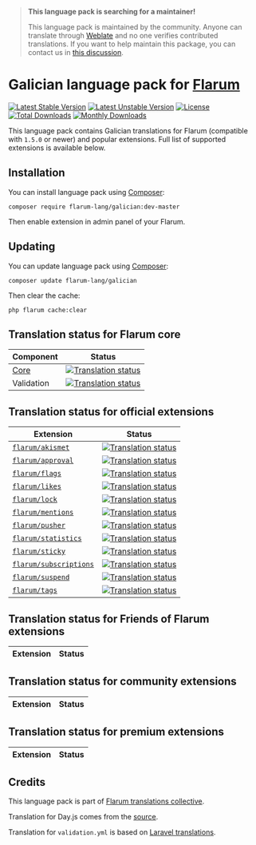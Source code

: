 > **This language pack is searching for a maintainer!**
>
> This language pack is maintained by the community. Anyone can translate through [Weblate](https://weblate.rob006.net/languages/gl/flarum/) and no one verifies contributed translations. If you want to help maintain this package, you can contact us in [this discussion](https://discuss.flarum.org/d/27519-the-flarum-language-project).


# Galician language pack for [Flarum](https://flarum.org/)

[![Latest Stable Version](https://img.shields.io/packagist/v/flarum-lang/galician?color=success&label=stable)](https://packagist.org/packages/flarum-lang/galician) 
[![Latest Unstable Version](https://img.shields.io/packagist/v/flarum-lang/galician?include_prereleases&label=unstable)](https://packagist.org/packages/flarum-lang/galician) 
[![License](https://img.shields.io/packagist/l/flarum-lang/galician)](https://packagist.org/packages/flarum-lang/galician) 
[![Total Downloads](https://img.shields.io/packagist/dt/flarum-lang/galician)](https://packagist.org/packages/flarum-lang/galician/stats) 
[![Monthly Downloads](https://img.shields.io/packagist/dm/flarum-lang/galician)](https://packagist.org/packages/flarum-lang/galician/stats) 

This language pack contains Galician translations for Flarum (compatible with `1.5.0` or newer) and popular extensions. Full list of supported extensions is available below.


## Installation

You can install language pack using [Composer](https://getcomposer.org/):

```console
composer require flarum-lang/galician:dev-master
```

Then enable extension in admin panel of your Flarum.


## Updating

You can update language pack using [Composer](https://getcomposer.org/):

```console
composer update flarum-lang/galician
```

Then clear the cache:

```console
php flarum cache:clear
```


## Translation status for Flarum core

| Component | Status |
| --- | --- |
| [Core](https://github.com/flarum/flarum-core) | [![Translation status](https://weblate.rob006.net/widgets/flarum/gl/core/svg-badge.svg)](https://weblate.rob006.net/projects/flarum/core/gl/) |
| Validation | [![Translation status](https://weblate.rob006.net/widgets/flarum/gl/validation/svg-badge.svg)](https://weblate.rob006.net/projects/flarum/validation/gl/) |


## Translation status for official extensions

<!-- flarum-extensions-list-start -->

| Extension | Status |
| --- | --- |
| [`flarum/akismet`](https://github.com/flarum/akismet) | [![Translation status](https://weblate.rob006.net/widgets/flarum/gl/flarum-akismet/svg-badge.svg)](https://weblate.rob006.net/projects/flarum/flarum-akismet/gl/) |
| [`flarum/approval`](https://github.com/flarum/approval) | [![Translation status](https://weblate.rob006.net/widgets/flarum/gl/flarum-approval/svg-badge.svg)](https://weblate.rob006.net/projects/flarum/flarum-approval/gl/) |
| [`flarum/flags`](https://github.com/flarum/flags) | [![Translation status](https://weblate.rob006.net/widgets/flarum/gl/flarum-flags/svg-badge.svg)](https://weblate.rob006.net/projects/flarum/flarum-flags/gl/) |
| [`flarum/likes`](https://github.com/flarum/likes) | [![Translation status](https://weblate.rob006.net/widgets/flarum/gl/flarum-likes/svg-badge.svg)](https://weblate.rob006.net/projects/flarum/flarum-likes/gl/) |
| [`flarum/lock`](https://github.com/flarum/lock) | [![Translation status](https://weblate.rob006.net/widgets/flarum/gl/flarum-lock/svg-badge.svg)](https://weblate.rob006.net/projects/flarum/flarum-lock/gl/) |
| [`flarum/mentions`](https://github.com/flarum/mentions) | [![Translation status](https://weblate.rob006.net/widgets/flarum/gl/flarum-mentions/svg-badge.svg)](https://weblate.rob006.net/projects/flarum/flarum-mentions/gl/) |
| [`flarum/pusher`](https://github.com/flarum/pusher) | [![Translation status](https://weblate.rob006.net/widgets/flarum/gl/flarum-pusher/svg-badge.svg)](https://weblate.rob006.net/projects/flarum/flarum-pusher/gl/) |
| [`flarum/statistics`](https://github.com/flarum/statistics) | [![Translation status](https://weblate.rob006.net/widgets/flarum/gl/flarum-statistics/svg-badge.svg)](https://weblate.rob006.net/projects/flarum/flarum-statistics/gl/) |
| [`flarum/sticky`](https://github.com/flarum/sticky) | [![Translation status](https://weblate.rob006.net/widgets/flarum/gl/flarum-sticky/svg-badge.svg)](https://weblate.rob006.net/projects/flarum/flarum-sticky/gl/) |
| [`flarum/subscriptions`](https://github.com/flarum/subscriptions) | [![Translation status](https://weblate.rob006.net/widgets/flarum/gl/flarum-subscriptions/svg-badge.svg)](https://weblate.rob006.net/projects/flarum/flarum-subscriptions/gl/) |
| [`flarum/suspend`](https://github.com/flarum/suspend) | [![Translation status](https://weblate.rob006.net/widgets/flarum/gl/flarum-suspend/svg-badge.svg)](https://weblate.rob006.net/projects/flarum/flarum-suspend/gl/) |
| [`flarum/tags`](https://github.com/flarum/tags) | [![Translation status](https://weblate.rob006.net/widgets/flarum/gl/flarum-tags/svg-badge.svg)](https://weblate.rob006.net/projects/flarum/flarum-tags/gl/) |

<!-- flarum-extensions-list-stop -->


## Translation status for Friends of Flarum extensions

<!-- fof-extensions-list-start -->

| Extension | Status |
| --- | --- |

<!-- fof-extensions-list-stop -->


## Translation status for community extensions

<!-- various-extensions-list-start -->

| Extension | Status |
| --- | --- |

<!-- various-extensions-list-stop -->


## Translation status for premium extensions

<!-- premium-extensions-list-start -->

| Extension | Status |
| --- | --- |

<!-- premium-extensions-list-stop -->


## Credits

This language pack is part of [Flarum translations collective](https://github.com/rob006-software/flarum-translations).

Translation for Day.js comes from the [source](https://github.com/iamkun/dayjs/blob/v1.10.4/src/locale/gl.js).

Translation for `validation.yml` is based on [Laravel translations](https://github.com/Laravel-Lang/lang/blob/8.1.3/src/gl/validation.php).
